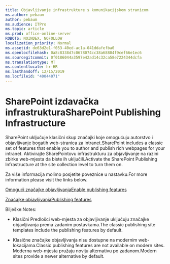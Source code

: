 ```yaml
---
title: Objavljivanje infrastrukture s komunikacijskom stranicom
ms.author: pebaum
author: pebaum
ms.audience: ITPro
ms.topic: article
ms.prod: office-online-server
ROBOTS: NOINDEX, NOFOLLOW
localization_priority: Normal
ms.assetid: de63d2e1-f053-40ed-ac1a-041ddafefba0
ms.openlocfilehash: 0a8c8338d7c0678074cc38a68804f9cef66e1ec6
ms.sourcegitcommit: 0f0186044a3597e42ad14c32ca58e7224344dcfa
ms.translationtype: MT
ms.contentlocale: hr-HR
ms.lasthandoff: 12/15/2019
ms.locfileid: "40044071"
---
```

# <a name="sharepoint-publishing-infrastructure"></a><span data-ttu-id="94bd9-102">SharePoint izdavačka infrastruktura</span><span class="sxs-lookup"><span data-stu-id="94bd9-102">SharePoint Publishing Infrastructure</span></span>


<span data-ttu-id="94bd9-103">SharePoint uključuje klasični skup značajki koje omogućuju autorstvo i objavljivanje bogatih web-stranica za intranet.</span><span class="sxs-lookup"><span data-stu-id="94bd9-103">SharePoint includes a classic set of features that enable you to author and publish rich webpages for your intranet.</span></span> <span data-ttu-id="94bd9-104">Aktivirajte SharePointovu infrastrukturu za objavljivanje na razini zbirke web-mjesta da biste ih uključili.</span><span class="sxs-lookup"><span data-stu-id="94bd9-104">Activate the SharePoint Publishing Infrastructure at the site collection level to turn them on.</span></span>

<span data-ttu-id="94bd9-105">Za više informacija molimo posjetite poveznice u nastavku.</span><span class="sxs-lookup"><span data-stu-id="94bd9-105">For more information please visit the links below.</span></span>

[<span data-ttu-id="94bd9-106">Omogući značajke objavljivanja</span><span class="sxs-lookup"><span data-stu-id="94bd9-106">Enable publishing features</span></span>](https://support.office.com/article/Enable-publishing-features-479677A6-8B33-4AC7-907D-071C1C7E4518)

[<span data-ttu-id="94bd9-107">Značajke objavljivanja</span><span class="sxs-lookup"><span data-stu-id="94bd9-107">Publishing features</span></span>](https://support.office.com/article/Features-enabled-in-a-SharePoint-Online-publishing-site-3AB3810C-3C2C-4361-9D0E-0CBE666EA0B0?wt.mc_id=O365_Portal_MMaven#__toc336865553)

<span data-ttu-id="94bd9-108">Bilješke:</span><span class="sxs-lookup"><span data-stu-id="94bd9-108">Notes:</span></span>

- <span data-ttu-id="94bd9-109">Klasični Predlošci web-mjesta za objavljivanje uključuju značajke objavljivanja prema zadanim postavkama.</span><span class="sxs-lookup"><span data-stu-id="94bd9-109">The classic publishing site templates include the publishing features by default.</span></span>

- <span data-ttu-id="94bd9-110">Klasične značajke objavljivanja nisu dostupne na modernim web-lokacijama.</span><span class="sxs-lookup"><span data-stu-id="94bd9-110">Classic publishing features are not available on modern sites.</span></span> <span data-ttu-id="94bd9-111">Moderna web-mjesta pružaju noviju alternativu po zadanom.</span><span class="sxs-lookup"><span data-stu-id="94bd9-111">Modern sites provide a newer alternative by default.</span></span>

